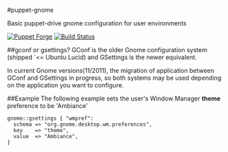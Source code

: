 #puppet-gnome

Basic puppet-drive gnome configuration for user environments

[![Puppet Forge](http://img.shields.io/puppetforge/v/camptocamp/gnome.svg)](https://forge.puppetlabs.com/camptocamp/gnome)
[![Build Status](https://travis-ci.org/camptocamp/puppet-gnome.png?branch=master)](https://travis-ci.org/camptocamp/puppet-gnome)

##gconf or gsettings?
GConf is the older Gnome configuration system (shipped `<= Ubuntu Lucid) and
GSettings is the newer equivalent.

In current Gnome versions(11/2011), the migration of application between GConf
and GSettings in progress, so both systems may be used depending on the
application you want to configure.

##Example
The following example sets the user's Window Manager **theme** preference
to be 'Ambiance'
```
gnome::gsettings { "wmpref":
  schema => "org.gnome.desktop.wm.preferences",
  key    => "theme",
  value  => "Ambiance",
}
```
